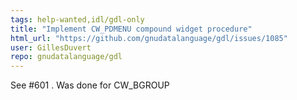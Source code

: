 ```yaml
---
tags: help-wanted,idl/gdl-only
title: "Implement CW_PDMENU compound widget procedure"
html_url: "https://github.com/gnudatalanguage/gdl/issues/1085"
user: GillesDuvert
repo: gnudatalanguage/gdl
---
```


See #601 . Was done for CW_BGROUP